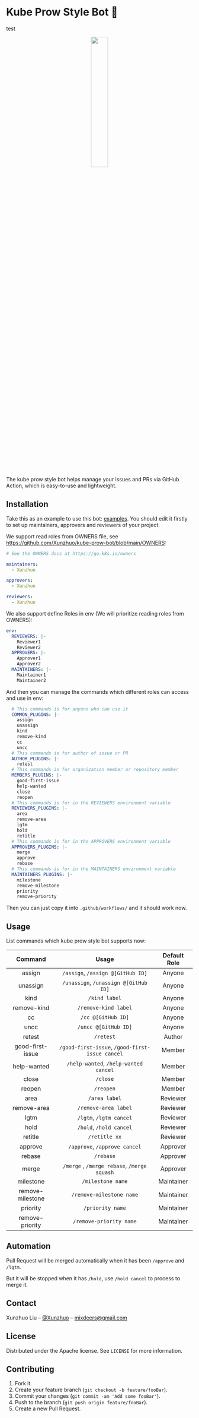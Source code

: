 # Kube Prow Style Bot 🌊

test

<div align="center">
    <img src="./docs/img/logo.png" width=30%>
</div>

The kube prow style bot helps manage your issues and PRs via GitHub Action, which is easy-to-use and lightweight.

## Installation

Take this as an example to use this bot: [examples](./examples/kube-prow-bot.yaml). You should edit it firstly to set up maintainers, approvers and reviewers of your project.

We support read roles from OWNERS file, see https://github.com/Xunzhuo/kube-prow-bot/blob/main/OWNERS:

``` yaml
# See the OWNERS docs at https://go.k8s.io/owners

maintainers:
  - Xunzhuo

approvers:
  - Xunzhuo

reviewers:
  - Xunzhuo

```

We also support define Roles in env (We will prioritize reading roles from OWNERS):

```yaml
env:
  REVIEWERS: |-
    Reviewer1
    Reviewer2
  APPROVERS: |-
    Approver1
    Approver2
  MAINTAINERS: |-
    Maintainer1
    Maintainer2
```

And then you can manage the commands which different roles can access and use in env:

```yaml
  # This commands is for anyone who can use it
  COMMON_PLUGINS: |-
    assign
    unassign
    kind
    remove-kind
    cc
    uncc
  # This commands is for author of issue or PR
  AUTHOR_PLUGINS: |-
    retest
  # This commands is for organization member or repository member
  MEMBERS_PLUGINS: |-
    good-first-issue
    help-wanted
    close
    reopen
  # This commands is for in the REVIEWERS environment variable
  REVIEWERS_PLUGINS: |-
    area
    remove-area
    lgtm
    hold
    retitle
  # This commands is for in the APPROVERS environment variable
  APPROVERS_PLUGINS: |-
    merge
    approve
    rebase
  # This commands is for in the MAINTAINERS environment variable
  MAINTAINERS_PLUGINS: |-
    milestone
    remove-milestone
    priority
    remove-priority
```

Then you can just copy it into `.github/workflows/` and it should work now.

## Usage

List commands which kube prow style bot supports now:

|     Command      |                      Usage                      | Default Role |
| :--------------: | :---------------------------------------------: | :----------: |
|      assign      |        `/assign`, `/assign @[GitHub ID]`        |    Anyone    |
|     unassign     |      `/unassign`, `/unassign @[GitHub ID]`      |    Anyone    |
|       kind       |                  `/kind label`                  |    Anyone    |
|   remove-kind    |              `/remove-kind label`               |    Anyone    |
|        cc        |               `/cc @[GitHub ID]`                |    Anyone    |
|       uncc       |              `/uncc @[GitHub ID]`               |    Anyone    |
|      retest      |                    `/retest`                    |    Author    |
| good-first-issue | `/good-first-issue`, `/good-first-issue cancel` |    Member    |
|   help-wanted    |      `/help-wanted`, `/help-wanted cancel`      |    Member    |
|      close       |                    `/close`                     |    Member    |
|      reopen      |                    `/reopen`                    |    Member    |
|       area       |                  `/area label`                  |   Reviewer   |
|   remove-area    |              `/remove-area label`               |   Reviewer   |
|       lgtm       |              `/lgtm`, `/lgtm cancel`            |   Reviewer   |
|       hold       |              `/hold`, `/hold cancel`            |   Reviewer   |
|      retitle     |                `/retitle xx`                    |   Reviewer   |
|     approve      |              `/approve`, `/approve cancel`      |   Approver   |
|      rebase      |                    `/rebase`                    |   Approver   |
|      merge       |   `/merge` , `/merge rebase`, `/merge squash`   |   Approver   |
|    milestone     |                `/milestone name`                |  Maintainer  |
| remove-milestone |            `/remove-milestone name`             |  Maintainer  |
|     priority     |                `/priority name`                 |  Maintainer  |
| remove-priority  |             `/remove-priority name`             |  Maintainer  |

## Automation

Pull Request will be merged automatically when it has been `/approve` and `/lgtm`.

But it will be stopped when it has `/hold`, use `/hold cancel` to process to merge it.

## Contact

Xunzhuo Liu – [@Xunzhuo](https://github.com/Xunzhuo) – mixdeers@gmail.com

## License

Distributed under the Apache license. See ``LICENSE`` for more information.

## Contributing

1. Fork it.
2. Create your feature branch (`git checkout -b feature/fooBar`).
3. Commit your changes (`git commit -am 'Add some fooBar'`).
4. Push to the branch (`git push origin feature/fooBar`).
5. Create a new Pull Request.
